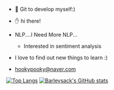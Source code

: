 - 👋 Git to develop myself:)
- ✋ hi there!
- NLP....I Need More NLP...
  - Interested in sentiment analysis

- I love to find out new things to learn :)


- hookypooky@naver.com

[![Top Langs](https://github-readme-stats.vercel.app/api/top-langs/?username=barleysack&langs_count=3)](https://github.com/anuraghazra/github-readme-stats)
[![Barleysack's GitHub stats](https://github-readme-stats.vercel.app/api?username=barleysack)](https://github.com/anuraghazra/github-readme-stats)

